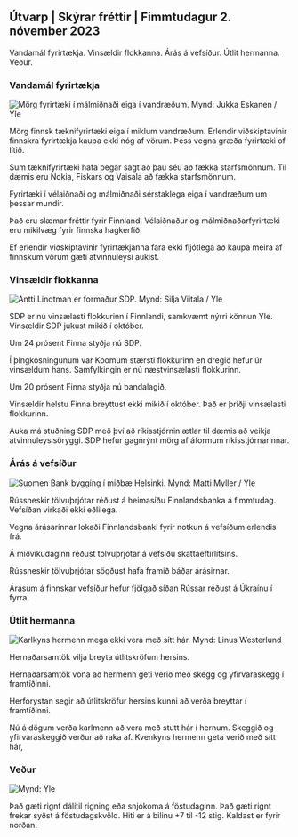 ## Útvarp \| Skýrar fréttir \| Fimmtudagur 2. nóvember 2023

Vandamál fyrirtækja. Vinsældir flokkanna. Árás á vefsíður. Útlit hermanna. Veður.

### Vandamál fyrirtækja

![Mörg fyrirtæki í málmiðnaði eiga í vandræðum. Mynd: Jukka Eskanen / Yle](https://images.cdn.yle.fi/image/upload/c_crop,h_2268,w_4031,x_0,y_410/ar_1.7777777777777777,c_fill,g_faces,h_6270,wdpr.0dpr.q_auto:eco/f_auto/fl_lossy/v1698216498/39-11907536538b9d499762)

Mörg finnsk tæknifyrirtæki eiga í miklum vandræðum. Erlendir viðskiptavinir finnskra fyrirtækja kaupa ekki nóg af vörum. Þess vegna græða fyrirtæki of lítið.

Sum tæknifyrirtæki hafa þegar sagt að þau séu að fækka starfsmönnum. Til dæmis eru Nokia, Fiskars og Vaisala að fækka starfsmönnum.

Fyrirtæki í vélaiðnaði og málmiðnaði sérstaklega eiga í vandræðum um þessar mundir.

Það eru slæmar fréttir fyrir Finnland. Vélaiðnaður og málmiðnaðarfyrirtæki eru mikilvæg fyrir finnska hagkerfið.

Ef erlendir viðskiptavinir fyrirtækjanna fara ekki fljótlega að kaupa meira af finnskum vörum gæti atvinnuleysi aukist.

### Vinsældir flokkanna

![Antti Lindtman er formaður SDP. Mynd: Silja Viitala / Yle](https://images.cdn.yle.fi/image/upload/c_crop,h_2241,w_3984,x_0,y_0/ar_1.7777777777777777,c_fill,g_faces,h_675,w.pr/0_prq_auto:eco/f_auto/fl_lossy/v1696930784/39-118400565251b6be058f)

SDP er nú vinsælasti flokkurinn í Finnlandi, samkvæmt nýrri könnun Yle. Vinsældir SDP jukust mikið í október.

Um 24 prósent Finna styðja nú SDP.

Í þingkosningunum var Koomum stærsti flokkurinn en dregið hefur úr vinsældum hans. Samfylkingin er nú næstvinsælasti flokkurinn.

Um 20 prósent Finna styðja nú bandalagið.

Vinsældir helstu Finna breyttust ekki mikið í október. Það er þriðji vinsælasti flokkurinn.

Auka má stuðning SDP með því að ríkisstjórnin ætlar til dæmis að veikja atvinnuleysisöryggi. SDP hefur gagnrýnt mörg af áformum ríkisstjórnarinnar.

### Árás á vefsíður

![Suomen Bank bygging í miðbæ Helsinki. Mynd: Matti Myller / Yle ](https://images.cdn.yle.fi/image/upload/c_crop,h_1391,w_2472,x_0,y_112/ar_1.7777777777777777,c_fill,g_faces,h_1_0,./0dp_670,.0q_auto:eco/f_auto/fl_lossy/v1587997073/39-6686595ea6e8fc70cab)

Rússneskir tölvuþrjótar réðust á heimasíðu Finnlandsbanka á fimmtudag. Vefsíðan virkaði ekki eðlilega.

Vegna árásarinnar lokaði Finnlandsbanki fyrir notkun á vefsíðum erlendis frá.

Á miðvikudaginn réðust tölvuþrjótar á vefsíðu skattaeftirlitsins.

Rússneskir tölvuþrjótar sögðust hafa framið báðar árásirnar.

Árásum á finnskar vefsíður hefur fjölgað síðan Rússar réðust á Úkraínu í fyrra.

### Útlit hermanna

![Karlkyns hermenn mega ekki vera með sítt hár. Mynd: Linus Westerlund](https://images.cdn.yle.fi/image/upload/c_crop,h_3375,w_6000,x_0,y_522/ar_1.7777777777777777,c_fill,g_faces,h_670,w_pr_auto:w_pr_auto:eco/f_auto/fl_lossy/v1688460639/39-113784464a3db01e8a65)

Hernaðarsamtök vilja breyta útlitskröfum hersins.

Hernaðarsamtök vona að hermenn geti verið með skegg og yfirvaraskegg í framtíðinni.

Herforystan segir að útlitskröfur hersins kunni að verða breyttar í framtíðinni.

Nú á dögum verða karlmenn að vera með stutt hár í hernum. Skeggið og yfirvaraskeggið verður að raka af. Kvenkyns hermenn geta verið með sítt hár,

### Veður

![ Mynd: Yle](https://images.cdn.yle.fi/image/upload/c_crop,h_1080,w_1919,x_0,y_0/ar_1.7777777777777777,c_fill,g_faces,h_675,w_pr_1200.0/pr_1200.:eco/f_auto/fl_lossy/v1698940434/39-11951316543c5fbc620f)

Það gæti rignt dálítil rigning eða snjókoma á föstudaginn. Það gæti rignt frekar syðst á föstudagskvöld. Hiti er á bilinu +7 til -12 stig. Kaldast er fyrir norðan.